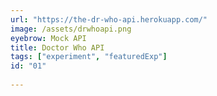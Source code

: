 ```yaml
---
url: "https://the-dr-who-api.herokuapp.com/"
image: /assets/drwhoapi.png
eyebrow: Mock API
title: Doctor Who API
tags: ["experiment", "featuredExp"]
id: "01"
  
---
```

